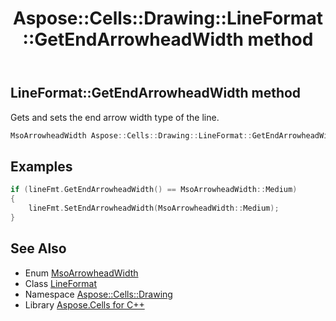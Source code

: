 ﻿---
title: Aspose::Cells::Drawing::LineFormat::GetEndArrowheadWidth method
linktitle: GetEndArrowheadWidth
second_title: Aspose.Cells for C++ API Reference
description: 'Aspose::Cells::Drawing::LineFormat::GetEndArrowheadWidth method. Gets and sets the end arrow width type of the line in C++.'
type: docs
weight: 2300
url: /cpp/aspose.cells.drawing/lineformat/getendarrowheadwidth/
---
## LineFormat::GetEndArrowheadWidth method


Gets and sets the end arrow width type of the line.

```cpp
MsoArrowheadWidth Aspose::Cells::Drawing::LineFormat::GetEndArrowheadWidth()
```


## Examples


```cpp
if (lineFmt.GetEndArrowheadWidth() == MsoArrowheadWidth::Medium)
{
    lineFmt.SetEndArrowheadWidth(MsoArrowheadWidth::Medium);
}
```

## See Also

* Enum [MsoArrowheadWidth](../../msoarrowheadwidth/)
* Class [LineFormat](../)
* Namespace [Aspose::Cells::Drawing](../../)
* Library [Aspose.Cells for C++](../../../)
